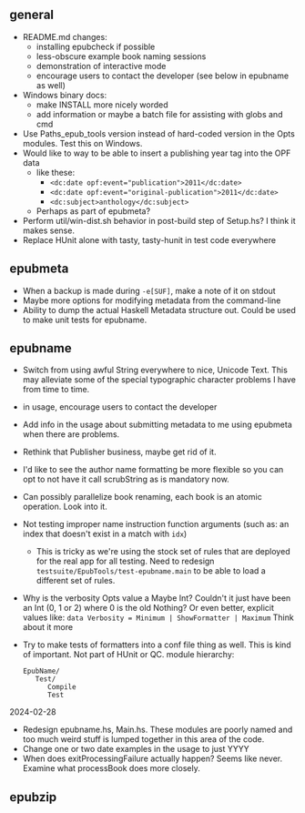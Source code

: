 ## general

- README.md changes:
   - installing epubcheck if possible
   - less-obscure example book naming sessions
   - demonstration of interactive mode
   - encourage users to contact the developer (see below in epubname as well)
- Windows binary docs:
   - make INSTALL more nicely worded
   - add information or maybe a batch file for assisting with globs and cmd
- Use Paths_epub_tools version instead of hard-coded version in the Opts modules. Test this on Windows.
- Would like to way to be able to insert a publishing year tag into the OPF data
   - like these:
      - `<dc:date opf:event="publication">2011</dc:date>`
      - `<dc:date opf:event="original-publication">2011</dc:date>`
      - `<dc:subject>anthology</dc:subject>`
   - Perhaps as part of epubmeta?
- Perform util/win-dist.sh behavior in post-build step of Setup.hs? I think it makes sense.
- Replace HUnit alone with tasty, tasty-hunit in test code everywhere


## epubmeta

- When a backup is made during `-e[SUF]`, make a note of it on stdout
- Maybe more options for modifying metadata from the command-line
- Ability to dump the actual Haskell Metadata structure out. Could be used to make unit tests for epubname.


## epubname

- Switch from using awful String everywhere to nice, Unicode Text. This may alleviate some of the special typographic character problems I have from time to time.
- in usage, encourage users to contact the developer
- Add info in the usage about submitting metadata to me using epubmeta when there are problems.
- Rethink that Publisher business, maybe get rid of it.
- I'd like to see the author name formatting be more flexible so you can opt to not have it call scrubString as is mandatory now.
- Can possibly parallelize book renaming, each book is an atomic operation. Look into it.
- Not testing improper name instruction function arguments (such as: an index that doesn't exist in a match with `idx`)
   - This is tricky as we're using the stock set of rules that are deployed for the real app for all testing. Need to redesign `testsuite/EpubTools/test-epubname.main` to be able to load a different set of rules.
- Why is the verbosity Opts value a Maybe Int? Couldn't it just have been an Int (0, 1 or 2) where 0 is the old Nothing? Or even better, explicit values like: `data Verbosity = Minimum | ShowFormatter | Maximum`  Think about it more

- Try to make tests of formatters into a conf file thing as well. This is kind of important. Not part of HUnit or QC. module hierarchy:

      EpubName/
         Test/
            Compile
            Test

2024-02-28

- Redesign epubname.hs, Main.hs. These modules are poorly named and too much weird stuff is lumped together in this area of the code.
- Change one or two date examples in the usage to just YYYY
- When does exitProcessingFailure actually happen? Seems like never. Examine what processBook does more closely.


## epubzip
